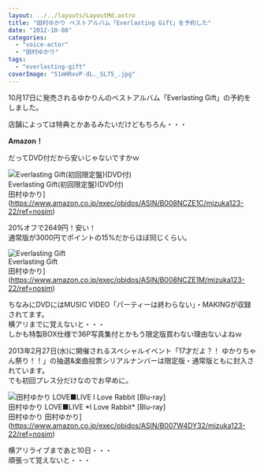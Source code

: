 ```yaml
---
layout: ../../layouts/LayoutMd.astro
title: "田村ゆかり ベストアルバム「Everlasting Gift」を予約した"
date: "2012-10-08"
categories: 
  - "voice-actor"
  - "田村ゆかり"
tags: 
  - "everlasting-gift"
coverImage: "51mHRxvP-dL._SL75_.jpg"
---
```


10月17日に発売されるゆかりんのベストアルバム「Everlasting Gift」の予約をしました。

店舗によっては特典とかあるみたいだけどもちろん・・・

**Amazon！**

だってDVD付だから安いじゃないですかｗ

![Everlasting Gift(初回限定盤)(DVD付)](/archive/images/51mHRxvP-dL._SL75_.jpg)  
Everlasting Gift(初回限定盤)(DVD付)  
田村ゆかり](https://www.amazon.co.jp/exec/obidos/ASIN/B008NCZE1C/mizuka123-22/ref=nosim)

20%オフで2649円！安い！  
通常版が3000円でポイントの15%だからほぼ同じくらい。

![Everlasting Gift](/archive/images/51Pct9N8toL._SL75_.jpg)  
Everlasting Gift  
田村ゆかり](https://www.amazon.co.jp/exec/obidos/ASIN/B008NCZE1M/mizuka123-22/ref=nosim)

ちなみにDVDにはMUSIC VIDEO「パーティーは終わらない」・MAKINGが収録されてます。  
横アリまでに覚えないと・・・  
しかも特製BOX仕様で36P写真集付とかもう限定版買わない理由ないよねｗ

2013年2月27日(水)に開催されるスペシャルイベント「17才だよ？！ ゆかりちゃん祭り！！」の抽選&楽曲投票シリアルナンバーは限定版・通常版ともに封入されています。  
でも初回プレス分だけなのでお早めに。

![田村ゆかり LOVE■LIVE *I Love Rabbit* [Blu-ray]](/archive/images/51OP0KsLe8L._SL75_.jpg)  
田村ゆかり LOVE■LIVE \*I Love Rabbit\* \[Blu-ray\]  
田村ゆかり 田村ゆかり](https://www.amazon.co.jp/exec/obidos/ASIN/B007W4DY32/mizuka123-22/ref=nosim)

横アリライブまであと10日・・・  
頑張って覚えないと・・・
